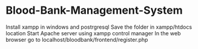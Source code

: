 # Blood-Bank-Management-System

Install xampp in windows and postrgresql 
Save the folder in xampp/htdocs location
Start Apache server using xampp control manager
In the web browser go to localhost/bloodbank/frontend/register.php
